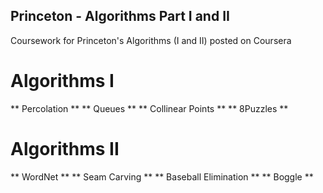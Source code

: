 ## Princeton - Algorithms Part I and II

Coursework for Princeton's Algorithms (I and II) posted on Coursera

# Algorithms I
** Percolation **
** Queues **
** Collinear Points **
** 8Puzzles **


# Algorithms II
** WordNet **
** Seam Carving **
** Baseball Elimination **
** Boggle **

